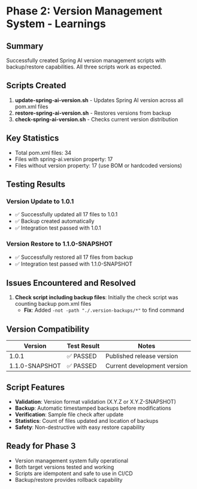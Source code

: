 # Phase 2: Version Management System - Learnings

## Summary
Successfully created Spring AI version management scripts with backup/restore capabilities. All three scripts work as expected.

## Scripts Created
1. **update-spring-ai-version.sh** - Updates Spring AI version across all pom.xml files
2. **restore-spring-ai-version.sh** - Restores versions from backup
3. **check-spring-ai-version.sh** - Checks current version distribution

## Key Statistics
- Total pom.xml files: 34
- Files with spring-ai.version property: 17
- Files without version property: 17 (use BOM or hardcoded versions)

## Testing Results
### Version Update to 1.0.1
- ✅ Successfully updated all 17 files to 1.0.1
- ✅ Backup created automatically
- ✅ Integration test passed with 1.0.1

### Version Restore to 1.1.0-SNAPSHOT
- ✅ Successfully restored all 17 files from backup
- ✅ Integration test passed with 1.1.0-SNAPSHOT

## Issues Encountered and Resolved
1. **Check script including backup files**: Initially the check script was counting backup pom.xml files
   - **Fix**: Added `-not -path "./.version-backups/*"` to find command

## Version Compatibility
| Version | Test Result | Notes |
|---------|------------|-------|
| 1.0.1 | ✅ PASSED | Published release version |
| 1.1.0-SNAPSHOT | ✅ PASSED | Current development version |

## Script Features
- **Validation**: Version format validation (X.Y.Z or X.Y.Z-SNAPSHOT)
- **Backup**: Automatic timestamped backups before modifications
- **Verification**: Sample file check after update
- **Statistics**: Count of files updated and location of backups
- **Safety**: Non-destructive with easy restore capability

## Ready for Phase 3
- Version management system fully operational
- Both target versions tested and working
- Scripts are idempotent and safe to use in CI/CD
- Backup/restore provides rollback capability
